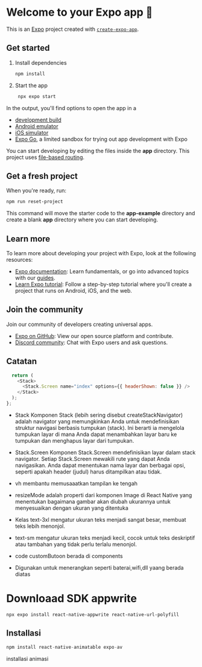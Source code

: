 # Welcome to your Expo app 👋

This is an [Expo](https://expo.dev) project created with [`create-expo-app`](https://www.npmjs.com/package/create-expo-app).

## Get started

1. Install dependencies

   ```bash
   npm install
   ```

2. Start the app

   ```bash
    npx expo start
   ```

In the output, you'll find options to open the app in a

- [development build](https://docs.expo.dev/develop/development-builds/introduction/)
- [Android emulator](https://docs.expo.dev/workflow/android-studio-emulator/)
- [iOS simulator](https://docs.expo.dev/workflow/ios-simulator/)
- [Expo Go](https://expo.dev/go), a limited sandbox for trying out app development with Expo

You can start developing by editing the files inside the **app** directory. This project uses [file-based routing](https://docs.expo.dev/router/introduction).

## Get a fresh project

When you're ready, run:

```bash
npm run reset-project
```

This command will move the starter code to the **app-example** directory and create a blank **app** directory where you can start developing.

## Learn more

To learn more about developing your project with Expo, look at the following resources:

- [Expo documentation](https://docs.expo.dev/): Learn fundamentals, or go into advanced topics with our [guides](https://docs.expo.dev/guides).
- [Learn Expo tutorial](https://docs.expo.dev/tutorial/introduction/): Follow a step-by-step tutorial where you'll create a project that runs on Android, iOS, and the web.

## Join the community

Join our community of developers creating universal apps.

- [Expo on GitHub](https://github.com/expo/expo): View our open source platform and contribute.
- [Discord community](https://chat.expo.dev): Chat with Expo users and ask questions.

## Catatan

```javascript
  return (
    <Stack>
      <Stack.Screen name="index" options={{ headerShown: false }} />
    </Stack>
  );
};
```

- Stack
  Komponen Stack (lebih sering disebut createStackNavigator) adalah navigator yang memungkinkan Anda untuk mendefinisikan struktur navigasi berbasis tumpukan (stack). Ini berarti ia mengelola tumpukan layar di mana Anda dapat menambahkan layar baru ke tumpukan dan menghapus layar dari tumpukan.

- Stack.Screen
  Komponen Stack.Screen mendefinisikan layar dalam stack navigator. Setiap Stack.Screen mewakili rute yang dapat Anda navigasikan. Anda dapat menentukan nama layar dan berbagai opsi, seperti apakah header (judul) harus ditampilkan atau tidak.

- vh membantu memusaaatkan tampilan ke tengah

- resizeMode adalah properti dari komponen Image di React Native yang menentukan bagaimana gambar akan diubah ukurannya untuk menyesuaikan dengan ukuran yang ditentuka

- Kelas text-3xl mengatur ukuran teks menjadi sangat besar, membuat teks lebih menonjol.

- text-sm mengatur ukuran teks menjadi kecil, cocok untuk teks deskriptif atau tambahan yang tidak perlu terlalu menonjol.

- code customButoon berada di components

- Digunakan untuk menerangkan seperti baterai,wifi,dll yaang berada diatas

# Downloaad SDK appwrite
```terminal
npx expo install react-native-appwrite react-native-url-polyfill
```

## Installasi
```javascript
npm install react-native-animatable expo-av
```
installasi animasi